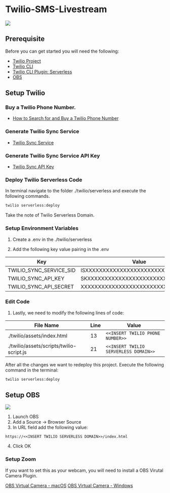 # Twilio-SMS-Livestream

![](./assets/demo.gif)

## Prerequisite

Before you can get started you will need the following:

- [Twilio Project](https://www.twilio.com/try-twilio)
- [Twilio CLI](https://github.com/twilio/twilio-cli)
- [Twilio CLI Plugin: Serverless](https://github.com/twilio-labs/plugin-serverless)
- [OBS](https://obsproject.com/)

## Setup Twilio

### Buy a Twilio Phone Number.

- [How to Search for and Buy a Twilio Phone Number](https://support.twilio.com/hc/en-us/articles/223135247-How-to-Search-for-and-Buy-a-Twilio-Phone-Number-from-Console)

### Generate Twilio Sync Service

- [Twilio Sync Service](https://www.twilio.com/console/sync/services)

### Generate Twilio Sync Service API Key

- [Twilio Sync API Key](https://www.twilio.com/console/sync/project/api-keys)

### Deploy Twilio Serverless Code

In terminal navigate to the folder ./twilio/serverless and execute the following commands.

```sh
twilio serverless:deploy
```

Take the note of Twilio Serverless Domain.

### Setup Environment Variables

1. Create a .env in the ./twilio/serverless

2. Add the following key value pairing in the .env

| Key                     | Value                              |
|-------------------------|------------------------------------|
| TWILIO_SYNC_SERVICE_SID | ISXXXXXXXXXXXXXXXXXXXXXXXXXXXXXXXX |
| TWILIO_SYNC_API_KEY     | SKXXXXXXXXXXXXXXXXXXXXXXXXXXXXXXXX |
| TWILIO_SYNC_API_SECRET  | XXXXXXXXXXXXXXXXXXXXXXXXXXXXXXXX   |


### Edit Code

1. Lastly, we need to modify the following lines of code:

| File Name                                | Line | Value                                       |
|------------------------------------------|------|---------------------------------------------|
| ./twilio/assets/index.html               | 13   | ``` <<INSERT TWILIO PHONE NUMBER>> ```      |
| ./twilio/assets/scripts/twilio-script.js | 21   | ``` <<INSERT TWILIO SERVERLESS DOMAIN>> ``` |

After all the changes we want to redeploy this project. Execute the following command in the terminal:

```sh
twilio serverless:deploy
```

## Setup OBS

![](./assets/setup-obs.gif)

1. Launch OBS
2. Add a Source -> Browser Source
3. In URL field add the following value: 
```
https://<<INSERT TWILIO SERVERLESS DOMAIN>>/index.html
```
4. Click OK

### Setup Zoom

If you want to set this as your webcam, you will need to install a OBS Virutal Camera Plugin.

[OBS Virtual Camera - macOS](https://github.com/johnboiles/obs-mac-virtualcam)
[OBS Virtual Camera - Windows](https://github.com/CatxFish/obs-virtual-cam)